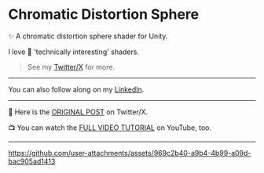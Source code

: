 # Chromatic Distortion Sphere

✨ A chromatic distortion sphere shader for Unity.

I love 💖 'technically interesting' shaders.

> See my [Twitter/X](https://x.com/TheMirzaBeig/) for more.

---

You can also follow along on my [LinkedIn](https://www.linkedin.com/in/mirzabeig/).

---

🔗 Here is the [ORIGINAL POST](https://x.com/TheMirzaBeig/status/1825854303635898540) on Twitter/X.

📺 You can watch the [FULL VIDEO TUTORIAL](https://youtu.be/0Cr6RnuNtuo) on YouTube, too.

---

https://github.com/user-attachments/assets/969c2b40-a9b4-4b99-a09d-bac905ad1413
